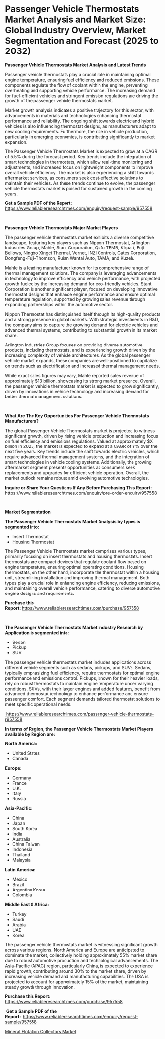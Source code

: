 <p><h1>Passenger Vehicle Thermostats Market Analysis and Market Size: Global Industry Overview, Market Segmentation and Forecast (2025 to 2032)</h1></p><p><strong>Passenger Vehicle Thermostats Market Analysis and Latest Trends</strong></p>
<p><p>Passenger vehicle thermostats play a crucial role in maintaining optimal engine temperature, ensuring fuel efficiency and reduced emissions. These components regulate the flow of coolant within the engine, preventing overheating and supporting vehicle performance. The increasing demand for fuel-efficient vehicles and stringent emission regulations are driving the growth of the passenger vehicle thermostats market.</p><p>Market growth analysis indicates a positive trajectory for this sector, with advancements in materials and technologies enhancing thermostat performance and reliability. The ongoing shift towards electric and hybrid vehicles is also influencing thermostat designs, as manufacturers adapt to new cooling requirements. Furthermore, the rise in vehicle production, particularly in emerging economies, is contributing significantly to market expansion.</p><p>The Passenger Vehicle Thermostats Market is expected to grow at a CAGR of 5.5% during the forecast period. Key trends include the integration of smart technologies in thermostats, which allow real-time monitoring and adjustments, and increased focus on lightweight components to improve overall vehicle efficiency. The market is also experiencing a shift towards aftermarket services, as consumers seek cost-effective solutions to maintain their vehicles. As these trends continue to evolve, the passenger vehicle thermostats market is poised for sustained growth in the coming years.</p></p>
<p><strong>Get a Sample PDF of the Report:&nbsp;</strong> <a href="https://www.reliableresearchtimes.com/enquiry/request-sample/957558?utm_campaign=2464&utm_medium=2&utm_source=Github&utm_content=ia&utm_term=21032025&utm_id=passenger-vehicle-thermostats">https://www.reliableresearchtimes.com/enquiry/request-sample/957558</a></p>
<p>&nbsp;</p>
<p><strong>Passenger Vehicle Thermostats Major Market Players</strong></p>
<p><p>The passenger vehicle thermostats market exhibits a diverse competitive landscape, featuring key players such as Nippon Thermostat, Arlington Industries Group, Mahle, Stant Corporation, Qufu TEMB, Kirpart, Fuji Bellows, Ningbo Xingci Thermal, Vernet, INZI Controls, Gates Corporation, Dongfeng-Fuji-Thomson, Ruian Wantai Auto, TAMA, and Kuzeh. </p><p>Mahle is a leading manufacturer known for its comprehensive range of thermal management solutions. The company is leveraging advancements in technology to improve efficiency and vehicle performance, with projected growth fueled by the increasing demand for eco-friendly vehicles. Stant Corporation is another significant player, focused on developing innovative thermostat designs that enhance engine performance and ensure optimal temperature regulation, supported by growing sales revenue through expanding partnerships within the automotive sector.</p><p>Nippon Thermostat has distinguished itself through its high-quality products and a strong presence in global markets. With strategic investments in R&D, the company aims to capture the growing demand for electric vehicles and advanced thermal systems, contributing to substantial growth in its market share. </p><p>Arlington Industries Group focuses on providing diverse automotive products, including thermostats, and is experiencing growth driven by the increasing complexity of vehicle architectures. As the global passenger vehicle market expands, these companies are well-positioned to capitalize on trends such as electrification and increased thermal management needs.</p><p>While exact sales figures may vary, Mahle reported sales revenue of approximately $13 billion, showcasing its strong market presence. Overall, the passenger vehicle thermostats market is expected to grow significantly, driven by innovations in vehicle technology and increasing demand for better thermal management solutions.</p></p>
<p>&nbsp;</p>
<p><strong>What Are The Key Opportunities For Passenger Vehicle Thermostats Manufacturers?</strong></p>
<p><p>The global Passenger Vehicle Thermostats market is projected to witness significant growth, driven by rising vehicle production and increasing focus on fuel efficiency and emissions regulations. Valued at approximately $X billion in 2023, the market is expected to expand at a CAGR of Y% over the next five years. Key trends include the shift towards electric vehicles, which require advanced thermal management systems, and the integration of smart technologies in vehicle cooling systems. Additionally, the growing aftermarket segment presents opportunities as consumers seek replacements and upgrades for efficient vehicle operation. Overall, the market outlook remains robust amid evolving automotive technologies.</p></p>
<p><strong>Inquire or Share Your Questions If Any Before Purchasing This Report:</strong> <a href="https://www.reliableresearchtimes.com/enquiry/pre-order-enquiry/957558?utm_campaign=2464&utm_medium=2&utm_source=Github&utm_content=ia&utm_term=21032025&utm_id=passenger-vehicle-thermostats">https://www.reliableresearchtimes.com/enquiry/pre-order-enquiry/957558</a></p>
<p>&nbsp;</p>
<p><strong>Market Segmentation</strong></p>
<p><strong>The Passenger Vehicle Thermostats Market Analysis by types is segmented into:</strong></p>
<p><ul><li>Insert Thermostat</li><li>Housing Thermostat</li></ul></p>
<p><p>The Passenger Vehicle Thermostats market comprises various types, primarily focusing on insert thermostats and housing thermostats. Insert thermostats are compact devices that regulate coolant flow based on engine temperature, ensuring optimal operating conditions. Housing thermostats, on the other hand, incorporate the thermostat within a housing unit, streamlining installation and improving thermal management. Both types play a crucial role in enhancing engine efficiency, reducing emissions, and maintaining overall vehicle performance, catering to diverse automotive engine designs and requirements.</p></p>
<p><strong>Purchase this Report:&nbsp;</strong><a href="https://www.reliableresearchtimes.com/purchase/957558?utm_campaign=2464&utm_medium=2&utm_source=Github&utm_content=ia&utm_term=21032025&utm_id=passenger-vehicle-thermostats">https://www.reliableresearchtimes.com/purchase/957558</a></p>
<p>&nbsp;</p>
<p><strong>The Passenger Vehicle Thermostats Market Industry Research by Application is segmented into:</strong></p>
<p><ul><li>Sedan</li><li>Pickup</li><li>SUV</li></ul></p>
<p><p>The passenger vehicle thermostats market includes applications across different vehicle segments such as sedans, pickups, and SUVs. Sedans, typically emphasizing fuel efficiency, require thermostats for optimal engine performance and emissions control. Pickups, known for their heavier loads, rely on robust thermostats to maintain engine temperature under varying conditions. SUVs, with their larger engines and added features, benefit from advanced thermostat technology to enhance performance and ensure passenger comfort. Each segment demands tailored thermostat solutions to meet specific operational needs.</p></p>
<p><a href="https://www.reliableresearchtimes.com/passenger-vehicle-thermostats-r957558?utm_campaign=2464&utm_medium=2&utm_source=Github&utm_content=ia&utm_term=21032025&utm_id=passenger-vehicle-thermostats">&nbsp;https://www.reliableresearchtimes.com/passenger-vehicle-thermostats-r957558</a></p>
<p><strong>In terms of Region, the Passenger Vehicle Thermostats Market Players available by Region are:</strong></p>
<p>
    <p> <strong> North America: </strong>
        <ul>
            <li>United States</li>
            <li>Canada</li>
        </ul>
        </p> 
    <p> <strong> Europe: </strong>
        <ul>
            <li>Germany</li>
            <li>France</li>
            <li>U.K.</li>
            <li>Italy</li>
            <li>Russia</li>
        </ul>
        </p> 
    <p> <strong> Asia-Pacific: </strong>
        <ul>
            <li>China</li>
            <li>Japan</li>
            <li>South Korea</li>
            <li>India</li>
            <li>Australia</li>
            <li>China Taiwan</li>
            <li>Indonesia</li>
            <li>Thailand</li>
            <li>Malaysia</li>
        </ul>
        </p> 
    <p> <strong> Latin America: </strong>
        <ul>
            <li>Mexico</li>
            <li>Brazil</li>
            <li>Argentina Korea</li>
            <li>Colombia</li>
        </ul>
        </p> 
    <p> <strong> Middle East & Africa: </strong>
        <ul>
            <li>Turkey</li>
            <li>Saudi</li>
            <li>Arabia</li>
            <li>UAE</li>
            <li>Korea</li>
        </ul>
    </p>
    </p>
<p><p>The passenger vehicle thermostats market is witnessing significant growth across various regions. North America and Europe are anticipated to dominate the market, collectively holding approximately 55% market share due to robust automotive production and technological advancements. The Asia-Pacific (APAC) region, particularly China, is expected to experience rapid growth, contributing around 30% to the market share, driven by increasing vehicle demand and manufacturing capabilities. The USA is projected to account for approximately 15% of the market, maintaining steady growth through innovation.</p></p>
<p><strong>Purchase this Report: </strong><a href="https://www.reliableresearchtimes.com/purchase/957558?utm_campaign=2464&utm_medium=2&utm_source=Github&utm_content=ia&utm_term=21032025&utm_id=passenger-vehicle-thermostats">https://www.reliableresearchtimes.com/purchase/957558</a></p>
<p>&nbsp;<strong>Get a Sample PDF of the Report:&nbsp;&nbsp;</strong><a href="https://www.reliableresearchtimes.com/enquiry/request-sample/957558?utm_campaign=2464&utm_medium=2&utm_source=Github&utm_content=ia&utm_term=21032025&utm_id=passenger-vehicle-thermostats">https://www.reliableresearchtimes.com/enquiry/request-sample/957558</a></p>
<p><strong></strong></p>
<p><p><a href="https://github.com/chungwimbu4/Market-Research-Report-List-1/blob/main/mineral-flotation-collectors-market.md?utm_campaign=2464&utm_medium=2&utm_source=Github&utm_content=ia&utm_term=21032025&utm_id=passenger-vehicle-thermostats">Mineral Flotation Collectors Market</a></p></p>
